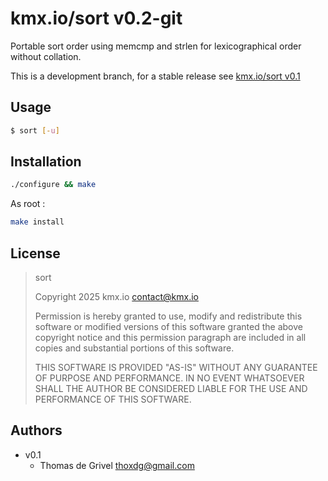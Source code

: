 # kmx.io/sort v0.2-git

Portable sort order using memcmp and strlen for lexicographical order
without collation.

This is a development branch, for a stable release see
[kmx.io/sort v0.1](https://git.kmx.io/kmx.io/sort/_tree/v0.1/)

## Usage

```sh
$ sort [-u]
```

## Installation

```sh
./configure && make
```

As root :
```sh
make install
```

## License

> sort
>
> Copyright 2025 kmx.io <contact@kmx.io>
>
> Permission is hereby granted to use, modify and redistribute this
> software or modified versions of this software granted the above
> copyright notice and this permission paragraph are included in all
> copies and substantial portions of this software.
>
> THIS SOFTWARE IS PROVIDED "AS-IS" WITHOUT ANY GUARANTEE OF
> PURPOSE AND PERFORMANCE. IN NO EVENT WHATSOEVER SHALL THE
> AUTHOR BE CONSIDERED LIABLE FOR THE USE AND PERFORMANCE OF
> THIS SOFTWARE.

## Authors

 - v0.1
   - Thomas de Grivel <thoxdg@gmail.com>
